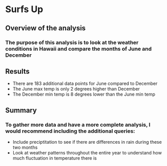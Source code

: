 # Surfs Up

## Overview of the analysis
### The purpose of this analysis is to look at the weather conditions in Hawaii and compare the months of June and December

## Results
- There are 183 additional data points for June compared to December
- The June max temp is only 2 degrees higher than December
- The December min temp is 8 degrees lower than the June min temp

## Summary
### To gather more data and have a more complete analysis, I would recommend including the additional queries:
- Include preciptitation to see if there are differences in rain during these two months
- Look at weather patterns throughout the entire year to understand how much fluctuation in temperature there is
